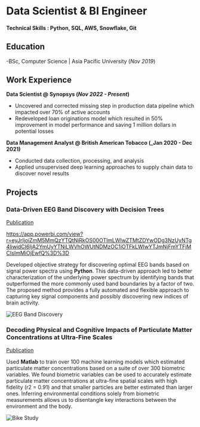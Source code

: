 # Data Scientist & BI Engineer

#### Technical Skills : Python, SQL, AWS, Snowflake, Git

## Education 
  -BSc, Computer Science | Asia Pacific University (_Nov 2019_)

## Work Experience 
**Data Scientist @ Synopsys (_Nov 2022 - Present_)**
- Uncovered and corrected missing step in production data pipeline which impacted over 70% of active accounts
- Redeveloped loan originations model which resulted in 50% improvement in model performance and saving 1 million dollars in potential losses

**Data Management Analyst @ British American Tobacco (_Jan 2020 - Dec 2021)**
- Conducted data collection, processing, and analysis 
- Applied unsupervised deep learning approaches to supply chain data to discover novel results

## Projects
### Data-Driven EEG Band Discovery with Decision Trees
[Publication](https://www.mdpi.com/1424-8220/22/8/3048)

https://app.powerbi.com/view?r=eyJrIjoiZmM5MmQzYTQtNjRkOS00OTlmLWIwZTMtZDYwODg3NzUyNTg4IiwidCI6IjA2YmUyYTNiLWVhOWUtNDMzOC1iOTFkLWIwYTJmNjFmYTFjMCIsImMiOjEwfQ%3D%3D


Developed objective strategy for discovering optimal EEG bands based on signal power spectra using **Python**. This data-driven approach led to better characterization of the underlying power spectrum by identifying bands that outperformed the more commonly used band boundaries by a factor of two. The proposed method provides a fully automated and flexible approach to capturing key signal components and possibly discovering new indices of brain activity.

![EEG Band Discovery](/assets/img/eeg_band_discovery.jpeg)

### Decoding Physical and Cognitive Impacts of Particulate Matter Concentrations at Ultra-Fine Scales
[Publication](https://www.mdpi.com/1424-8220/22/11/4240)

Used **Matlab** to train over 100 machine learning models which estimated particulate matter concentrations based on a suite of over 300 biometric variables. We found biometric variables can be used to accurately estimate particulate matter concentrations at ultra-fine spatial scales with high fidelity (r2 = 0.91) and that smaller particles are better estimated than larger ones. Inferring environmental conditions solely from biometric measurements allows us to disentangle key interactions between the environment and the body.

![Bike Study](/assets/img/bike_study.jpeg)
